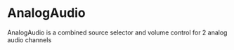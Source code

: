 # AnalogAudio
AnalogAudio is a combined source selector and volume control for 2 analog audio channels

